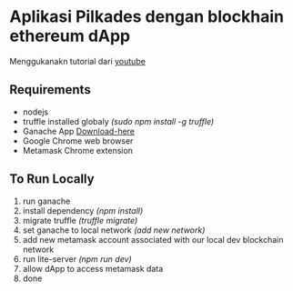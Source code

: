 # Aplikasi Pilkades dengan blockhain ethereum dApp

Menggukanakn tutorial dari [youtube](https://youtu.be/3681ZYbDSSk)

## Requirements
- nodejs
- truffle installed globaly *(sudo npm install -g truffle)*
- Ganache App [Download-here](https://www.trufflesuite.com/)
- Google Chrome web browser
- Metamask Chrome extension

## To Run Locally
1. run ganache
2. install dependency *(npm install)*
3. migrate truffle *(truffle migrate)*
4. set ganache to local network *(add new network)*
5. add new metamask account associated with our local dev blockchain network
6. run lite-server *(npm run dev)*
7. allow dApp to access metamask data
8. done